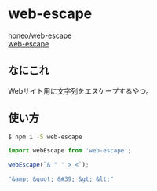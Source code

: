 # web-escape
[honeo/web-escape](https://github.com/honeo/web-escape)  
[web-escape](https://www.npmjs.com/package/web-escape)

## なにこれ
Webサイト用に文字列をエスケープするやつ。

## 使い方
```sh
$ npm i -S web-escape
```
```js
import webEscape from 'web-escape';

webEscape(`& " ' > <`);
```
```js
"&amp; &quot; &#39; &gt; &lt;"
```
